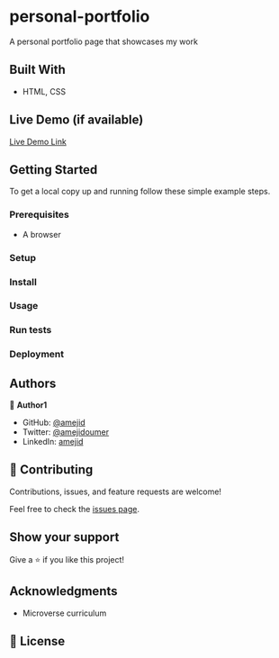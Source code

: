 # personal-portfolio

A personal portfolio page that showcases my work

## Built With

- HTML, CSS

## Live Demo (if available)

[Live Demo Link](https://livedemo.com)

## Getting Started

To get a local copy up and running follow these simple example steps.

### Prerequisites

- A browser

### Setup

### Install

### Usage

### Run tests

### Deployment

## Authors

👤 **Author1**

- GitHub: [@amejid](https://github.com/amejid)
- Twitter: [@amejidoumer](https://twitter.com/amejidoumer)
- LinkedIn: [amejid](https://linkedin.com/in/amejid)

## 🤝 Contributing

Contributions, issues, and feature requests are welcome!

Feel free to check the [issues page](../../issues/).

## Show your support

Give a ⭐️ if you like this project!

## Acknowledgments

- Microverse curriculum

## 📝 License
